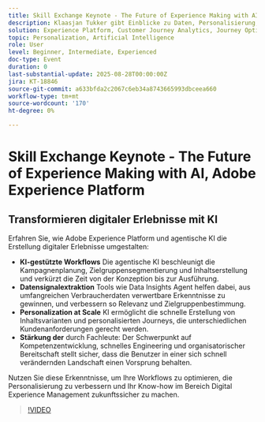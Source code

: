 ```yaml
---
title: Skill Exchange Keynote - The Future of Experience Making with AI, Adobe Experience Platform
description: Klaasjan Tukker gibt Einblicke zu Daten, Personalisierung, organisatorischer Bereitschaft und der Rolle von KI-Assistenten bei der Beschleunigung der Erlebniserstellung. Erfahren Sie, wie Fachleute die Eingabeaufforderungen meistern, die Orchestrierung von Agenten nutzen und ihre Fähigkeiten erweitern können, um einen Vorsprung zu haben.
solution: Experience Platform, Customer Journey Analytics, Journey Optimizer, Real-Time Customer Data Platform
topic: Personalization, Artificial Intelligence
role: User
level: Beginner, Intermediate, Experienced
doc-type: Event
duration: 0
last-substantial-update: 2025-08-28T00:00:00Z
jira: KT-18846
source-git-commit: a633bfda2c2067c6eb34a8743665993dbceea660
workflow-type: tm+mt
source-wordcount: '170'
ht-degree: 0%

---
```



# Skill Exchange Keynote - The Future of Experience Making with AI, Adobe Experience Platform

## Transformieren digitaler Erlebnisse mit KI

Erfahren Sie, wie Adobe Experience Platform und agentische KI die Erstellung digitaler Erlebnisse umgestalten:

* **KI-gestützte Workflows** Die agentische KI beschleunigt die Kampagnenplanung, Zielgruppensegmentierung und Inhaltserstellung und verkürzt die Zeit von der Konzeption bis zur Ausführung.
* **Datensignalextraktion** Tools wie Data Insights Agent helfen dabei, aus umfangreichen Verbraucherdaten verwertbare Erkenntnisse zu gewinnen, und verbessern so Relevanz und Zielgruppenbestimmung.
* **Personalization at Scale** KI ermöglicht die schnelle Erstellung von Inhaltsvarianten und personalisierten Journeys, die unterschiedlichen Kundenanforderungen gerecht werden.
* **Stärkung der** durch Fachleute: Der Schwerpunkt auf Kompetenzentwicklung, schnelles Engineering und organisatorischer Bereitschaft stellt sicher, dass die Benutzer in einer sich schnell verändernden Landschaft einen Vorsprung behalten.

Nutzen Sie diese Erkenntnisse, um Ihre Workflows zu optimieren, die Personalisierung zu verbessern und Ihr Know-how im Bereich Digital Experience Management zukunftssicher zu machen.


>[!VIDEO](https://video.tv.adobe.com/v/3471364/?learn=on&enablevpops&captions=ger)